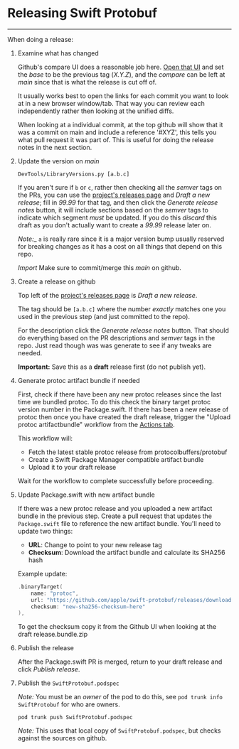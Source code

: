 # Releasing Swift Protobuf

---

When doing a release:

1. Examine what has changed

   Github's compare UI does a reasonable job here.  [Open that UI](https://github.com/apple/swift-protobuf/compare)
   and set the _base_ to be the previous tag (_X.Y.Z_), and the _compare_ can be left at _main_
   since that is what the release is cut off of.

   It usually works best to open the links for each commit you want to look at in a new browser
   window/tab.  That way you can review each independently rather then looking at the unified
   diffs.

   When looking at a individual commit, at the top github will show that it was a commit on main
   and include a reference '#XYZ', this tells you what pull request it was part of.  This is useful
   for doing the release notes in the next section.

1. Update the version on _main_

   ```
   DevTools/LibraryVersions.py [a.b.c]
   ```

   If you aren't sure if `b` or `c`, rather then checking all the _semver_ tags on the
   PRs, you can use the [project's releases page](https://github.com/apple/swift-protobuf/releases)
   and _Draft a new release_; fill in _99.99_ for that tag, and then click the _Generate
   release notes_ button, it will include sections based on the _semver_ tags to indicate
   which segment *must* be updated. If you do this *discard* this draft as you don't
   actually want to create a _99.99_ release later on.

   _Note:__ `a` is really rare since it is a major version bump usually reserved for
   breaking changes as it has a cost on all things that depend on this repo.

   *Import* Make sure to commit/merge this _main_ on github.

1. Create a release on github

   Top left of the [project's releases page](https://github.com/apple/swift-protobuf/releases)
   is _Draft a new release_.

   The tag should be `[a.b.c]` where the number *exactly* matches one you used in the
   previous step (and just committed to the repo).

   For the description click the _Generate release notes_ button. That should do
   everything based on the PR descriptions and _semver_ tags in the repo. Just read
   though was was generate to see if any tweaks are needed.

   **Important:** Save this as a **draft** release first (do not publish yet).

1. Generate protoc artifact bundle if needed

   First, check if there have been any new protoc releases since the last
   time we bundled protoc. To do this check the binary target protoc version number
   in the Package.swift. If there has been a new release of protoc then once you
   have created the draft release, trigger the "Upload protoc artifactbundle" 
   workflow from the [Actions tab](https://github.com/apple/swift-protobuf/actions/workflows/prerelease_protoc_artifactbundle.yml).
   
   This workflow will:
   - Fetch the latest stable protoc release from protocolbuffers/protobuf
   - Create a Swift Package Manager compatible artifact bundle
   - Upload it to your draft release
   
   Wait for the workflow to complete successfully before proceeding.

1. Update Package.swift with new artifact bundle

   If there was a new protoc release and you uploaded a new artifact bundle in
   the previous step. Create a pull request that updates the `Package.swift` file
   to reference the new artifact bundle. You'll need to update two things:
   
   - **URL**: Change to point to your new release tag
   - **Checksum**: Download the artifact bundle and calculate its SHA256 hash
   
   Example update:
   ```swift
   .binaryTarget(
       name: "protoc",
       url: "https://github.com/apple/swift-protobuf/releases/download/[a.b.c]/protoc-X.Y.artifactbundle.zip",
       checksum: "new-sha256-checksum-here"
   ),
   ```
   
   To get the checksum copy it from the Github UI when looking at the draft release.bundle.zip

1. Publish the release

   After the Package.swift PR is merged, return to your draft release and click 
   _Publish release_.

1. Publish the `SwiftProtobuf.podspec`

      _Note:_ You must be an _owner_ of the pod to do this, see `pod trunk info SwiftProtobuf`
      for who are owners.

      ```
      pod trunk push SwiftProtobuf.podspec
      ```

      _Note:_ This uses that local copy of `SwiftProtobuf.podspec`, but checks
      against the sources on github.
